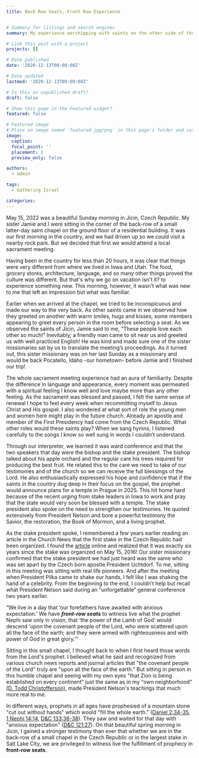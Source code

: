 ```yaml
---
title: Back Row Seats, Front Row Experience


# Summary for listings and search engines
summary: My experience worshipping with saints on the other side of the world.

# Link this post with a project
projects: []

# Date published
date: '2020-12-13T00:00:00Z'

# Date updated
lastmod: '2020-12-13T00:00:00Z'

# Is this an unpublished draft?
draft: false

# Show this page in the Featured widget?
featured: false

# Featured image
# Place an image named `featured.jpg/png` in this page's folder and customize its options here.
image:
  caption: 
  focal_point: ''
  placement: 2
  preview_only: false

authors:
  - admin

tags:
  - Gathering Israel

categories:
---
```


May 15, 2022 was a beautiful Sunday morning in Jicin, Czech Republic. My sister Jamie and I were sitting in the corner of the back-row of a small latter-day saint chapel on the ground floor of a residential building. It was our first morning in the country, and we had driven up so we could visit a nearby rock park. But we decided that first we would attend a local sacrament meeting. 

Having been in the country for less than 20 hours, it was clear that things were very different from where we lived in Iowa and Utah. The food, grocery stores, architecture, language, and so many other things proved the culture was different. But that's why we go on vacation isn't it? to experience something new. This morning, however, it wasn’t what was new to me that left an impression but what was familiar.

Earlier when we arrived at the chapel, we tried to be inconspicuous and made our way to the very back. As other saints came in we observed how they greeted on another with warm smiles, hugs and kisses, some members appearing to greet every person in the room before selecting a seat. As we observed the saints of Jicin, Jamie said to me, “These people love each other so much!” Inevitably, a friendly man came to sit near us and greeted us with well practiced English! He was kind and made sure one of the sister missionaries sat by us to translate the meeting’s proceedings.  As it turned out, this sister missionary was on her last Sunday as a missionary and would be back Pocatello, Idaho -our hometown- before Jamie and I finished our trip! 

The whole sacrament meeting experience had an aura of familiarity. Despite the difference in language and appearance, every moment was permeated with a spiritual feeling I know well and love maybe more than any other feeling. As the sacrament was blessed and passed, I felt the same sense of renewal I hope to feel every week when recommitting myself to Jesus Christ and His gospel. I also wondered at what sort of role the young men and women here might play in the future church. Already an apostle and member of the First Presidency had come from the Czech Republic. What other roles would these saints play? When we sang hymns, I listened carefully to the songs I know so well sung in words I couldn’t understand. 

Through our interpreter, we learned it was ward conference and that the two speakers that day were the bishop and the stake president. The bishop talked about his apple orchard and the regular care his trees required for producing the best fruit. He related this to the care we need to take of our testimonies and of the church so we can receive the full blessings of the Lord. He also enthusiastically expressed his hope and confidence that if the saints in the country dug deep in their focus on the gospel, the prophet would announce plans for a temple in Prague in 2025. This hit home hard because of the recent urging from stake leaders in Iowa to work and pray that the state would very soon be blessed with a temple. The stake president also spoke on the need to strengthen our testimonies. He quoted extensively from President Nelson and bore a powerful testimony the Savior, the restoration, the Book of Mormon, and a living prophet. 

As the stake president spoke, I remembered a few years earlier reading an article in the Church News that the first stake in the Czech Republic had been organized. I found the [article](https://www.thechurchnews.com/2016/5/17/23214240/president-uchtdorf-creates-first-stake-in-czech-republic) online and realized that it was exactly six years since the stake was organized on May 15, 2016! Our sister missionary confirmed that the stake president we had just heard was the same who was set apart by the Czech born apostle President Uchtdorf. To me, sitting in this meeting was sitting with real life pioneers. And after the meeting when President Pilka came to shake our hands, I felt like I was shaking the hand of a celebrity. From the beginning to the end, I couldn’t help but recall what President Nelson said during an “unforgettable” general conference two years earlier.

“We live in a day that ‘our forefathers have awaited with anxious expectation.’ We have ***front-row seats*** to witness live what the prophet Nephi saw only in vision, that ‘the power of the Lamb of God’ would descend ‘upon the covenant people of the Lord, who were scattered upon all the face of the earth; and they were armed with righteousness and with power of God in great glory.’”

Sitting in this small chapel, I thought back to when I first heard those words from the Lord's prophet. I believed what he said and recognized from various church news reports and journal articles that "the covenant people of the Lord" truly are "upon all the face of the earth." But sitting in person in this humble chapel and seeing with my own eyes "that Zion is being established on every continent" just the same as in my "own neighborhood" [(D. Todd Christofferson)](https://www.churchofjesuschrist.org/study/general-conference/2022/10/28christofferson?lang=eng), made President Nelson's teachings that much more real to me. 

In different ways, prophets in all ages have prophesied of a mountain stone "cut out without hands" which would "fill the whole earth." ([Daniel 2:34-35](https://www.churchofjesuschrist.org/study/scriptures/ot/dan/2?lang=eng), [1 Nephi 14:14](https://www.churchofjesuschrist.org/study/scriptures/bofm/1-ne/14?lang=eng), [D&C 133:36-38](https://www.churchofjesuschrist.org/study/scriptures/dc-testament/dc/133?lang=eng)). They saw and waited for that day with "anxious expectation" ([D&C 121:27](https://www.churchofjesuschrist.org/study/scriptures/dc-testament/dc/121?lang=eng)). On that beautiful spring morning in Jicin, I gained a stronger testimony than ever that whether we are in the back-row of a small chapel in the Czech Republic or in the largest stake in Salt Lake City, we are privileged to witness live the fulfillment of prophecy in **front-row seats**.

